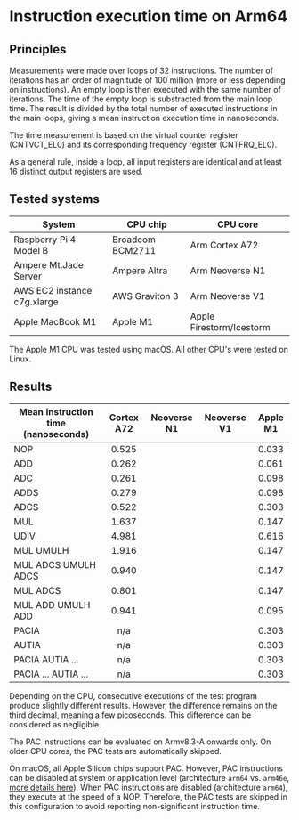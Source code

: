 # Instruction execution time on Arm64

## Principles

Measurements were made over loops of 32 instructions. The number of iterations
has an order of magnitude of 100 million (more or less depending on instructions).
An empty loop is then executed with the same number of iterations. The time of the
empty loop is substracted from the main loop time. The result is divided by the
total number of executed instructions in the main loops, giving a mean instruction
execution time in nanoseconds.

The time measurement is based on the virtual counter register (CNTVCT_EL0) and
its corresponding frequency register (CNTFRQ_EL0).

As a general rule, inside a loop, all input registers are identical and at least
16 distinct output registers are used.

## Tested systems

| System                      | CPU chip         | CPU core                 |
| --------------------------- | ---------------- | ------------------------ |
| Raspberry Pi 4 Model B      | Broadcom BCM2711 | Arm Cortex A72           |
| Ampere Mt.Jade Server       | Ampere Altra     | Arm Neoverse N1          |
| AWS EC2 instance c7g.xlarge | AWS Graviton 3   | Arm Neoverse V1          |
| Apple MacBook M1            | Apple M1         | Apple Firestorm/Icestorm |

The Apple M1 CPU was tested using macOS. All other CPU's were tested on Linux.

## Results

| Mean instruction time (nanoseconds) | Cortex A72 | Neoverse N1 | Neoverse V1 | Apple M1 |
| ----------------------------------- | :--------: | :---------: | :---------: | :------: |
| NOP                                 | 0.525      |             |             | 0.033    |
| ADD                                 | 0.262      |             |             | 0.061    |
| ADC                                 | 0.261      |             |             | 0.098    |
| ADDS                                | 0.279      |             |             | 0.098    |
| ADCS                                | 0.522      |             |             | 0.303    |
| MUL                                 | 1.637      |             |             | 0.147    |
| UDIV                                | 4.981      |             |             | 0.616    |
| MUL UMULH                           | 1.916      |             |             | 0.147    |
| MUL ADCS UMULH ADCS                 | 0.940      |             |             | 0.147    |
| MUL ADCS                            | 0.801      |             |             | 0.147    |
| MUL ADD UMULH ADD                   | 0.941      |             |             | 0.095    |
| PACIA                               | n/a        |             |             | 0.303    |
| AUTIA                               | n/a        |             |             | 0.303    |
| PACIA AUTIA ...                     | n/a        |             |             | 0.303    |
| PACIA ... AUTIA ...                 | n/a        |             |             | 0.303    |

Depending on the CPU, consecutive executions of the test program produce slightly different results.
However, the difference remains on the third decimal, meaning a few picoseconds.
This difference can be considered as negligible.

The PAC instructions can be evaluated on Armv8.3-A onwards only. On older CPU cores,
the PAC tests are automatically skipped.

On macOS, all Apple Silicon chips support PAC. However, PAC instructions can be
disabled at system or application level (architecture `arm64` vs. `arm46e`,
[more details here](https://github.com/lelegard/arm-cpusysregs/blob/main/docs/arm64e-on-macos.md)).
When PAC instructions are disabled (architecture `arm64`), they execute at the speed of a NOP.
Therefore, the PAC tests are skipped in this configuration to avoid reporting
non-significant instruction time.
